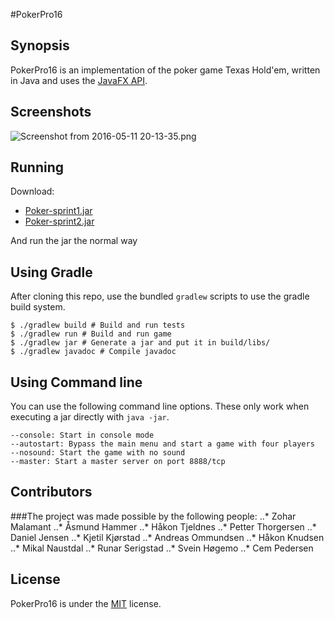 #PokerPro16

## Synopsis

PokerPro16 is an implementation of the poker game Texas Hold'em, written in Java and uses the [JavaFX API](http://docs.oracle.com/javase/8/javafx/api/toc.htm).

## Screenshots
![Screenshot from 2016-05-11 20-13-35.png](https://bitbucket.org/repo/gqBGk8/images/2917548896-Screenshot%20from%202016-05-11%2020-13-35.png)
## Running

Download:
* [Poker-sprint1.jar](https://bitbucket.org/tha056/inf112v16-g2/downloads/Poker-sprint1.jar)
* [Poker-sprint2.jar](https://bitbucket.org/tha056/inf112v16-g2/downloads/Poker-sprint2.jar)

And run the jar the normal way

## Using Gradle

After cloning this repo, use the bundled `gradlew` scripts to use the gradle build system.

    $ ./gradlew build # Build and run tests
	$ ./gradlew run # Build and run game
	$ ./gradlew jar # Generate a jar and put it in build/libs/
	$ ./gradlew javadoc # Compile javadoc


## Using Command line

You can use the following command line options. These only work when executing a jar directly with `java -jar`.

    --console: Start in console mode
	--autostart: Bypass the main menu and start a game with four players
	--nosound: Start the game with no sound
	--master: Start a master server on port 8888/tcp

## Contributors

###The project was made possible by the following people:
..* Zohar Malamant
..* Åsmund Hammer
..* Håkon Tjeldnes
..* Petter Thorgersen
..* Daniel Jensen
..* Kjetil Kjørstad
..* Andreas Ommundsen
..* Håkon Knudsen
..* Mikal Naustdal
..* Runar Serigstad
..* Svein Høgemo
..* Cem Pedersen

## License

PokerPro16 is under the [MIT](https://opensource.org/licenses/MIT) license.